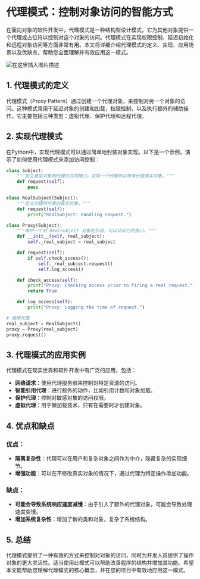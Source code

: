 
# 代理模式：控制对象访问的智能方式

在面向对象的软件开发中，代理模式是一种结构型设计模式，它为其他对象提供一个代理或占位符以控制对这个对象的访问。代理模式在实现权限控制、延迟初始化和远程对象访问等方面非常有用。本文将详细介绍代理模式的定义、实现、应用场景以及优缺点，帮助您全面理解并有效应用这一模式。

![在这里插入图片描述](https://img-blog.csdnimg.cn/direct/9b7ea2416470407fbafb87af42a8f438.webp#pic_center)

## 1. 代理模式的定义

代理模式（Proxy Pattern）通过创建一个代理对象，来控制对另一个对象的访问。这种模式常用于延迟对象的创建和加载，权限控制，以及执行额外的辅助操作。它主要包括三种类型：虚拟代理、保护代理和远程代理。

## 2. 实现代理模式

在Python中，实现代理模式可以通过简单地封装对象实现。以下是一个示例，演示了如何使用代理模式来添加访问控制：

```python
class Subject:
    """定义真实对象和代理的共同接口，这样一个代理可以用来代替真实对象。"""
    def request(self):
        pass

class RealSubject(Subject):
    """定义代理所代表的真实对象。"""
    def request(self):
        print("RealSubject: Handling request.")

class Proxy(Subject):
    """维护一个对 RealSubject 对象的引用，可以访问它的接口。"""
    def __init__(self, real_subject):
        self._real_subject = real_subject

    def request(self):
        if self.check_access():
            self._real_subject.request()
            self.log_access()

    def check_access(self):
        print("Proxy: Checking access prior to firing a real request.")
        return True

    def log_access(self):
        print("Proxy: Logging the time of request.")

# 使用代理
real_subject = RealSubject()
proxy = Proxy(real_subject)
proxy.request()
```

## 3. 代理模式的应用实例

代理模式在现实世界和软件开发中有广泛的应用，包括：

- **网络请求**：使用代理服务器来控制对特定资源的访问。
- **智能引用代理**：进行额外的动作，比如引用计数和对象加载。
- **保护代理**：控制对敏感对象的访问权限。
- **虚拟代理**：用于懒加载技术，只有在需要时才创建对象。

## 4. 优点和缺点

### 优点：
- **隔离复杂性**：代理可以在用户和复杂对象之间作为中介，隐藏复杂的实现细节。
- **增强功能**：可以在不修改真实对象的情况下，通过代理为特定操作添加功能。

### 缺点：
- **可能会导致系统响应速度减慢**：由于引入了额外的代理对象，可能会导致处理速度变慢。
- **增加系统复杂性**：增加了新的类和对象，复杂了系统结构。

## 5. 总结

代理模式提供了一种有效的方式来控制对对象的访问，同时为开发人员提供了操作对象的更大灵活性。适当使用此模式可以帮助改善程序的结构并增加其功能。希望本文能帮助您理解代理模式的核心概念，并在您的项目中有效地应用这一模式。
